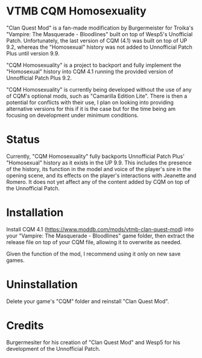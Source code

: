 # VTMB CQM Homosexuality
"Clan Quest Mod" is a fan-made modification by Burgermeister for Troika's "Vampire: The Masquerade - Bloodlines" built on top of Wesp5's Unofficial Patch. Unfortunately, the last version of CQM (4.1) was built on top of UP 9.2, whereas the "Homosexual" history was not added to Unnofficial Patch Plus until version 9.9.

"CQM Homosexuality" is a project to backport and fully implement the "Homosexual" history into CQM 4.1 running the provided version of Unnofficial Patch Plus 9.2.

"CQM Homosexuality" is currently being developed without the use of any of CQM's optional mods, such as "Camarilla Edition Lite". There is then a potential for conflicts with their use, I plan on looking into providing alternative versions for this if it is the case but for the time being am focusing on development under minimum conditions.

# Status
Currently, "CQM Homosexuality" fully backports Unnofficial Patch Plus' "Homosexual" history as it exists in the UP 9.9. This includes the presence of the history, its function in the model and voice of the player's sire in the opening scene, and its effects on the player's interactions with Jeanette and Romero. It does not yet affect any of the content added by CQM on top of the Unnofficial Patch.

# Installation
Install CQM 4.1 (https://www.moddb.com/mods/vtmb-clan-quest-mod) into your "Vampire: The Masquerade - Bloodlines" game folder, then extract the release file on top of your CQM file, allowing it to overwrite as needed.

Given the function of the mod, I recommend using it only on new save games.

# Uninstallation
Delete your game's "CQM" folder and reinstall "Clan Quest Mod".

# Credits
Burgermesiter for his creation of "Clan Quest Mod" and Wesp5 for his development of the Unnofficial Patch.
